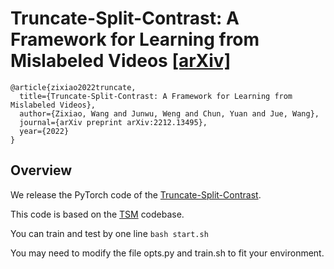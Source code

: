 # Truncate-Split-Contrast: A Framework for Learning from Mislabeled Videos [[arXiv]](http://arxiv.org/abs/2212.13495)

```
@article{zixiao2022truncate,
  title={Truncate-Split-Contrast: A Framework for Learning from Mislabeled Videos},
  author={Zixiao, Wang and Junwu, Weng and Chun, Yuan and Jue, Wang},
  journal={arXiv preprint arXiv:2212.13495},
  year={2022}
}
```



## Overview

We release the PyTorch code of the [Truncate-Split-Contrast](http://arxiv.org/abs/2212.13495).

This code is based on the [TSM](https://github.com/mit-han-lab/temporal-shift-module) codebase. 

You can train and test by one line `bash start.sh`  

You may need to modify the file opts.py and train.sh to fit your environment.
